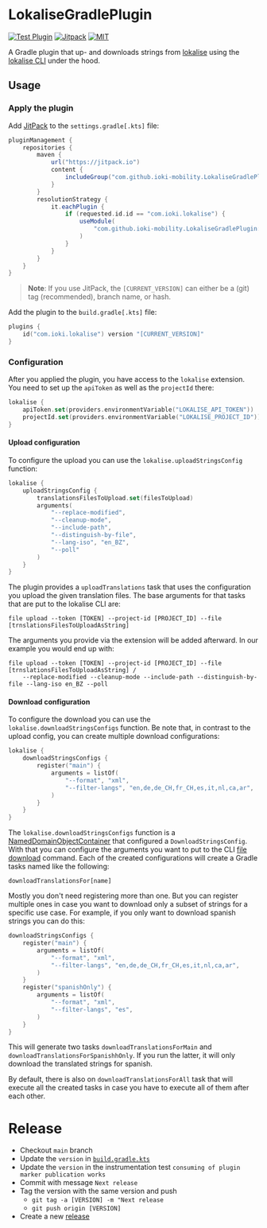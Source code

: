 # LokaliseGradlePlugin

[![Test Plugin](https://github.com/ioki-mobility/LokaliseGradlePlugin/actions/workflows/test-plugin.yml/badge.svg)](https://github.com/ioki-mobility/LokaliseGradlePlugin/actions/workflows/test-plugin.yml)
[![Jitpack](https://jitpack.io/v/ioki-mobility/LokaliseGradlePlugin.svg)](https://jitpack.io/#ioki-mobility/LokaliseGradlePlugin)
[![MIT](https://img.shields.io/badge/license-MIT-blue.svg)](https://github.com/ioki-mobility/LokaliseGradlePlugin/blob/master/LICENSE.md)

A Gradle plugin that up- and downloads strings from [lokalise](https://lokalise.com) using the [lokalise CLI](https://github.com/lokalise/lokalise-cli-2-go) under the hood.

## Usage

### Apply the plugin

Add [JitPack](https://jitpack.io/) to the `settings.gradle[.kts]` file:

```groovy
pluginManagement {
    repositories {
        maven { 
            url("https://jitpack.io")
            content {
                includeGroup("com.github.ioki-mobility.LokaliseGradlePlugin")
            }
        }
        resolutionStrategy {
            it.eachPlugin {
                if (requested.id.id == "com.ioki.lokalise") {
                    useModule(
                        "com.github.ioki-mobility.LokaliseGradlePlugin:lokalise:${requested.version}"
                    )
                }
            }
        }
    }
}
```

> **Note**: If you use JitPack, the `[CURRENT_VERSION]` can either be a (git) tag (recommended), branch name, or hash.

Add the plugin to the `build.gradle[.kts]` file:

```kotlin
plugins {
    id("com.ioki.lokalise") version "[CURRENT_VERSION]"
}
```

### Configuration

After you applied the plugin, you have access to the `lokalise` extension.
You need to set up the `apiToken` as well as the `projectId` there:
```kotlin
lokalise {
    apiToken.set(providers.environmentVariable("LOKALISE_API_TOKEN"))
    projectId.set(providers.environmentVariable("LOKALISE_PROJECT_ID"))
}
```

#### Upload configuration

To configure the upload you can use the `lokalise.uploadStringsConfig` function:
```kotlin
lokalise {
    uploadStringsConfig {
        translationsFilesToUpload.set(filesToUpload)
        arguments(
            "--replace-modified",
            "--cleanup-mode",
            "--include-path",
            "--distinguish-by-file",
            "--lang-iso", "en_BZ",
            "--poll"
        )
    }    
}
```

The plugin provides a `uploadTranslations` task that uses the configuration you upload the given translation files.
The base arguments for that tasks that are put to the lokalise CLI are:
```
file upload --token [TOKEN] --project-id [PROJECT_ID] --file [trnslationsFilesToUploadAsString]
```
The arguments you provide via the extension will be added afterward. 
In our example you would end up with:
```
file upload --token [TOKEN] --project-id [PROJECT_ID] --file [trnslationsFilesToUploadAsString] /
    --replace-modified --cleanup-mode --include-path --distinguish-by-file --lang-iso en_BZ --poll
```

#### Download configuration

To configure the download you can use the `lokalise.downloadStringsConfigs` function.
Be note that, in contrast to the upload config, you can create multiple download configurations:
```kotlin
lokalise {
    downloadStringsConfigs {
        register("main") {
            arguments = listOf(
                "--format", "xml",
                "--filter-langs", "en,de,de_CH,fr_CH,es,it,nl,ca,ar",
            )
        }
    }
}
```

The `lokalise.downloadStringsConfigs` function is a [NamedDomainObjectContainer](https://docs.gradle.org/8.1.1/javadoc/org/gradle/api/NamedDomainObjectContainer.html) that
configured a `DownloadStringsConfig`. 
With that you can configure the arguments you want to put to the CLI [file download](https://github.com/lokalise/lokalise-cli-2-go/blob/604673f0b9bdb4faf1e94fe77a0b5ceb249f4c6c/docs/lokalise2_file_download.md) command.
Each of the created configurations will create a Gradle tasks named like the following:
```
downloadTranslationsFor[name]
```

Mostly you don't need registering more than one. 
But you can register multiple ones in case you want to download only a subset of strings for a specific use case. 
For example, if you only want to download spanish strings you can do this:

```kotlin
downloadStringsConfigs {
    register("main") {
        arguments = listOf(
            "--format", "xml",
            "--filter-langs", "en,de,de_CH,fr_CH,es,it,nl,ca,ar",
        )
    }
    register("spanishOnly") {
        arguments = listOf(
            "--format", "xml",
            "--filter-langs", "es",
        )
    }
}

```

This will generate two tasks `downloadTranslationsForMain` and `downloadTranslationsForSpanishhOnly`.
If you run the latter, it will only download the translated strings for spanish.

By default, there is also on `downloadTranslationsForAll` task that will execute all the created tasks in case you 
have to execute all of them after each other.

# Release

* Checkout `main` branch
* Update the `version` in [`build.gradle.kts`](build.gradle.kts)
* Update the `version` in the instrumentation test `consuming of plugin marker publication works`
* Commit with message `Next release`
* Tag the version with the same version and push
    * `git tag -a [VERSION] -m "Next release`
    * `git push origin [VERSION]`
* Create a new [release](https://github.com/ioki-mobility/LokaliseGradlePlugin/releases/new) 
